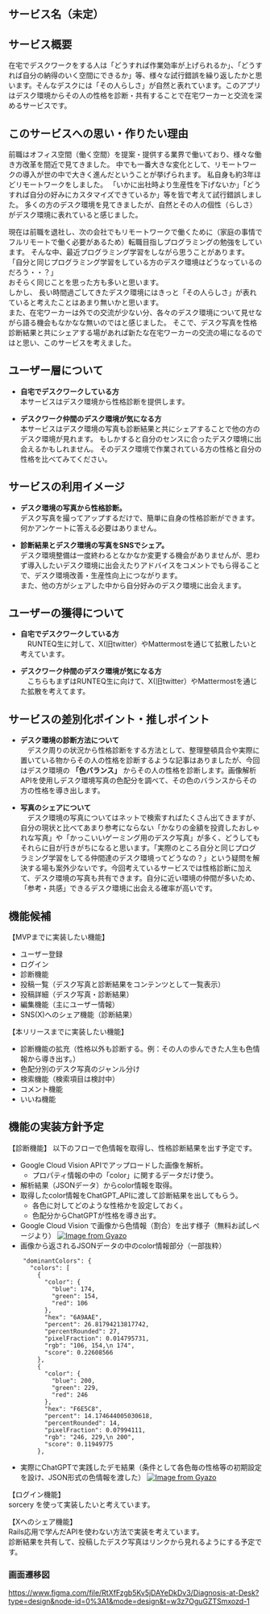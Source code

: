## サービス名（未定）

## サービス概要
在宅でデスクワークをする人は「どうすれば作業効率が上げられるか」、「どうすれば自分の納得のいく空間にできるか」等、様々な試行錯誤を繰り返したかと思います。そんなデスクには「その人らしさ」が自然と表れています。このアプリはデスク環境からその人の性格を診断・共有することで在宅ワーカーと交流を深めるサービスです。  

## このサービスへの思い・作りたい理由
前職はオフィス空間（働く空間）を提案・提供する業界で働いており、様々な働き方改革を間近で見てきました。
中でも一番大きな変化として、リモートワークの導入が世の中で大きく進んだということが挙げられます。
私自身も約3年ほどリモートワークをしました。
「いかに出社時より生産性を下げないか」「どうすれば自分の好みにカスタマイズできているか」等を皆で考えて試行錯誤しました。
多くの方のデスク環境を見てきましたが、自然とその人の個性（らしさ）がデスク環境に表れていると感じました。

現在は前職を退社し、次の会社でもリモートワークで働くために（家庭の事情でフルリモートで働く必要があるため）転職目指しプログラミングの勉強をしています。
そんな中、最近プログラミング学習をしながら思うことがあります。  
「自分と同じプログラミング学習をしている方のデスク環境はどうなっているのだろう・・？」  
おそらく同じことを思った方も多いと思います。  
しかし、 長い時間過ごしてきたデスク環境にはきっと「その人らしさ」が表れていると考えたことはあまり無いかと思います。   
また、在宅ワーカーは外での交流が少ない分、各々のデスク環境について見せながら語る機会もなかなな無いのではと感じました。
そこで、デスク写真を性格診断結果と共にシェアする場があれば新たな在宅ワーカーの交流の場になるのではと思い、このサービスを考えました。
 
## ユーザー層について
- **自宅でデスクワークしている方**  
本サービスはデスク環境から性格診断を提供します。

- **デスクワーク仲間のデスク環境が気になる方**  
本サービスはデスク環境の写真も診断結果と共にシェアすることで他の方のデスク環境が見れます。
もしかすると自分のセンスに合ったデスク環境に出会えるかもしれません。
そのデスク環境で作業されている方の性格と自分の性格を比べてみてください。

## サービスの利用イメージ
- **デスク環境の写真から性格診断。**    
デスク写真を撮ってアップするだけで、簡単に自身の性格診断ができます。
何かアンケートに答える必要はありません。

- **診断結果とデスク環境の写真をSNSでシェア。**   
デスク環境整備は一度終わるとなかなか変更する機会がありませんが、思わず導入したいデスク環境に出会えたりアドバイスをコメントでもら得ることで、デスク環境改善・生産性向上につながります。  
また、他の方がシェアした中から自分好みのデスク環境に出会えます。

## ユーザーの獲得について
- **自宅でデスクワークしている方**  
　RUNTEQ生に対して、X(旧twitter）やMattermostを通じて拡散したいと考えています。

- **デスクワーク仲間のデスク環境が気になる方**   
　こちらもまずはRUNTEQ生に向けて、X(旧twitter）やMattermostを通じた拡散を考えてます。

## サービスの差別化ポイント・推しポイント
- **デスク環境の診断方法について**  
　デスク周りの状況から性格診断をする方法として、整理整頓具合や実際に置いている物からその人の性格を診断するような記事はありましたが、今回はデスク環境の **「色バランス」** からその人の性格を診断します。画像解析APIを使用しデスク環境写真の色配分を調べて、その色のバランスからその方の性格を導き出します。

- **写真のシェアについて**  
　デスク環境の写真についてはネットで検索すればたくさん出てきますが、自分の現状と比べてあまり参考にならない「かなりの金額を投資したおしゃれな写真」や「かっこいいゲーミング用のデスク写真」が多く、どうしてもそれらに目が行きがちになると思います。「実際のところ自分と同じプログラミング学習をしてる仲間達のデスク環境ってどうなの？」という疑問を解決する場も案外少ないです。今回考えているサービスでは性格診断に加えて、デスク環境の写真も共有できます。自分に近い環境の仲間が多いため、「参考・共感」できるデスク環境に出会える確率が高いです。

## 機能候補
【MVPまでに実装したい機能】  
- ユーザー登録  
- ログイン  
- 診断機能  
- 投稿一覧（デスク写真と診断結果をコンテンツとして一覧表示）
- 投稿詳細（デスク写真・診断結果）
- 編集機能（主にユーザー情報）  
- SNS(X)へのシェア機能（診断結果）
  
【本リリースまでに実装したい機能】  
- 診断機能の拡充（性格以外も診断する。例：その人の歩んできた人生も色情報から導き出す。）  
- 色配分別のデスク写真のジャンル分け  
- 検索機能（検索項目は検討中）  
- コメント機能  
- いいね機能  

## 機能の実装方針予定
【診断機能】
以下のフローで色情報を取得し、性格診断結果を出す予定です。  
- Google Cloud Vision APIでアップロードした画像を解析。
  - プロパティ情報の中の「color」に関するデータだけ使う。
- 解析結果（JSONデータ）からcolor情報を取得。  
- 取得したcolor情報をChatGPT_APIに渡して診断結果を出してもらう。  
  - 各色に対してどのような性格かを設定しておく。  
  - 色配分からChatGPTが性格を導き出す。
- Google Cloud Vision で画像から色情報（割合）を出す様子（無料お試しページより）
[![Image from Gyazo](https://i.gyazo.com/d3a85b2eeccf34e1a029babd9174daee.png)](https://gyazo.com/d3a85b2eeccf34e1a029babd9174daee)
- 画像から返されるJSONデータの中のcolor情報部分（一部抜粋）
```
    "dominantColors": {
      "colors": [
        {
          "color": {
            "blue": 174,
            "green": 154,
            "red": 106
          },
          "hex": "6A9AAE",
          "percent": 26.81794213817742,
          "percentRounded": 27,
          "pixelFraction": 0.014795731,
          "rgb": "106, 154,\n 174",
          "score": 0.22608566
        },
        {
          "color": {
            "blue": 200,
            "green": 229,
            "red": 246
          },
          "hex": "F6E5C8",
          "percent": 14.174644005030618,
          "percentRounded": 14,
          "pixelFraction": 0.07994111,
          "rgb": "246, 229,\n 200",
          "score": 0.11949775
        },
```
- 実際にChatGPTで実践したデモ結果（条件として各色毎の性格等の初期設定を設け、JSON形式の色情報を渡した）
  [![Image from Gyazo](https://i.gyazo.com/b2a664f4e810b620ce5d6ca36f5fe425.png)](https://gyazo.com/b2a664f4e810b620ce5d6ca36f5fe425)

【ログイン機能】  
sorcery を使って実装したいと考えています。  

【Xへのシェア機能】  
Rails応用で学んだAPIを使わない方法で実装を考えています。  
診断結果を共有して、投稿したデスク写真はリンクから見れるようにする予定です。

### 画面遷移図
https://www.figma.com/file/RtXfFzgb5Kv5jDAYeDkDv3/Diagnosis-at-Desk?type=design&node-id=0%3A1&mode=design&t=w3z7OguGZTSmxozd-1